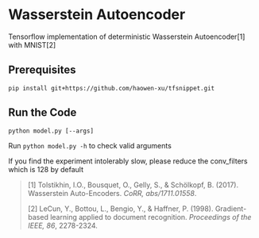 # Wasserstein Autoencoder
Tensorflow implementation of deterministic Wasserstein Autoencoder[1] with MNIST[2]

## Prerequisites

```
pip install git+https://github.com/haowen-xu/tfsnippet.git
```

## Run the Code

```
python model.py [--args]
```

Run `python model.py -h` to check valid arguments

If you find the experiment intolerably slow, please reduce the conv_filters which is 128 by default

> [1] Tolstikhin, I.O., Bousquet, O., Gelly, S., & Schölkopf, B. (2017). Wasserstein Auto-Encoders. *CoRR, abs/1711.01558*.
>
> [2] LeCun, Y., Bottou, L., Bengio, Y., & Haffner, P. (1998). Gradient-based learning applied to document recognition. *Proceedings of the IEEE, 86*, 2278-2324.